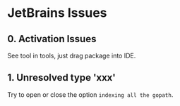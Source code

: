 # JetBrains Issues

## 0. Activation Issues

See tool in tools, just drag package into IDE.

## 1. Unresolved type 'xxx'

Try to open or close the option `indexing all the gopath`.
